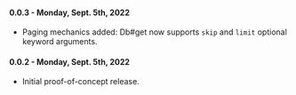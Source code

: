 #### 0.0.3 - Monday, Sept. 5th, 2022

* Paging mechanics added: Db#get now supports `skip` and `limit` optional keyword arguments.

#### 0.0.2 - Monday, Sept. 5th, 2022

* Initial proof-of-concept release.

